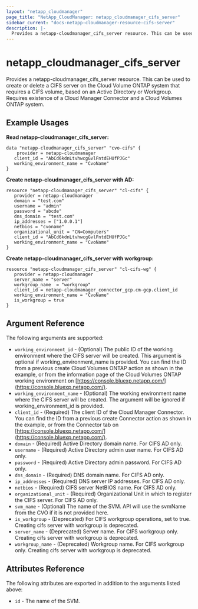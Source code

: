 ```yaml
---
layout: "netapp_cloudmanager"
page_title: "NetApp_CloudManager: netapp_cloudmanager_cifs_server"
sidebar_current: "docs-netapp-cloudmanager-resource-cifs-server"
description: |-
  Provides a netapp-cloudmanager_cifs_server resource. This can be used to create or delete a CIFS server on the Cloud Volume ONTAP system that requires a CIFS volume, based on an Active Directory or Workgroup.
---
```


# netapp_cloudmanager_cifs_server

Provides a netapp-cloudmanager_cifs_server resource. This can be used to create or delete a CIFS server on the Cloud Volume ONTAP system that requires a CIFS volume, based on an Active Directory or Workgroup.
Requires existence of a Cloud Manager Connector and a Cloud Volumes ONTAP system.

## Example Usages

**Read netapp-cloudmanager_cifs_server:**

```
data "netapp-cloudmanager_cifs_server" "cvo-cifs" {
	provider = netapp-cloudmanager
   client_id = "AbCd6kdnLtvhwcgGvlFntdEHUfPJGc"
   working_environment_name = "CvoName"
}
```

**Create netapp-cloudmanager_cifs_server with AD:**

```
resource "netapp-cloudmanager_cifs_server" "cl-cifs" {
   provider = netapp-cloudmanager
   domain = "test.com"
   username = "admin"
   password = "abcde"
   dns_domain = "test.com"
   ip_addresses = ["1.0.0.1"]
   netbios = "cvoname"
   organizational_unit = "CN=Computers"
   client_id = "AbCd6kdnLtvhwcgGvlFntdEHUfPJGc"
   working_environment_name = "CvoName"
}
```

**Create netapp-cloudmanager_cifs_server with workgroup:**

```
resource "netapp-cloudmanager_cifs_server" "cl-cifs-wg" {
   provider = netapp-cloudmanager
   server_name = "server"
   workgroup_name  = "workgroup"
   client_id = netapp-cloudmanager_connector_gcp.cm-gcp.client_id
   working_environment_name = "CvoName"
   is_workgroup = true
}
```

## Argument Reference

The following arguments are supported:

* `working_environment_id` - (Optional) The public ID of the working environment where the CIFS server will be created. This argument is optional if working_environment_name is provided. You can find the ID from a previous create Cloud Volumes ONTAP action as shown in the example, or from the information page of the Cloud Volumes ONTAP working environment on [https://console.bluexp.netapp.com/](https://console.bluexp.netapp.com/).
* `working_environment_name` - (Optional) The working environment name where the CIFS server will be created. The argument will be ignored if working_environment_id is provided.
* `client_id` - (Required) The client ID of the Cloud Manager Connector. You can find the ID from a previous create Connector action as shown in the example, or from the Connector tab on [https://console.bluexp.netapp.com/](https://console.bluexp.netapp.com/).
* `domain` - (Required) Active Directory domain name. For CIFS AD only.
* `username` - (Required) Active Directory admin user name. For CIFS AD only.
* `password` - (Required) Active Directory admin password. For CIFS AD only.
* `dns_domain` - (Required) DNS domain name. For CIFS AD only.
* `ip_addresses` - (Required) DNS server IP addresses. For CIFS AD only.
* `netbios` - (Required) CIFS server NetBIOS name. For CIFS AD only.
* `organizational_unit` - (Required) Organizational Unit in which to register the CIFS server. For CIFS AD only.
* `svm_name` - (Optional) The name of the SVM. API will use the svmName from the CVO if it is not provided here.
* `is_workgroup` - (Deprecated) For CIFS workgroup operations, set to true. Creating cifs server with workgroup is deprecated.
* `server_name` - (Deprecated) Server name. For CIFS workgroup only. Creating cifs server with workgroup is deprecated.
* `workgroup_name` - (Deprecated) Workgroup name. For CIFS workgroup only. Creating cifs server with workgroup is deprecated.

## Attributes Reference

The following attributes are exported in addition to the arguments listed above:

* `id` - The name of the SVM.

